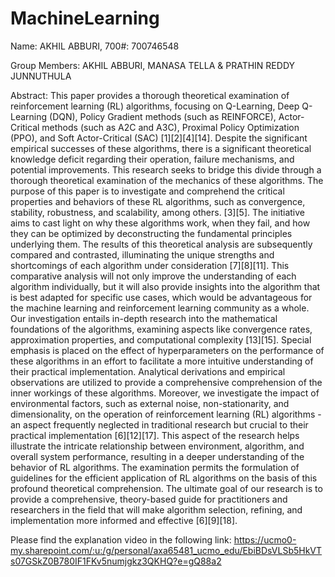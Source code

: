 # MachineLearning

Name: AKHIL ABBURI, 700#: 700746548

Group Members: AKHIL ABBURI, MANASA TELLA & PRATHIN REDDY JUNNUTHULA

Abstract: This paper provides a thorough theoretical examination of reinforcement learning (RL) algorithms, focusing on Q-Learning, Deep Q-Learning (DQN), Policy Gradient methods (such as REINFORCE), Actor-Critical methods (such as A2C and A3C), Proximal Policy Optimization (PPO), and Soft Actor-Critical (SAC) [1][2][4][14]. Despite the significant empirical successes of these algorithms, there is a significant theoretical knowledge deficit regarding their operation, failure mechanisms, and potential improvements. This research seeks to bridge this divide through a thorough theoretical examination of the mechanics of these algorithms.
The purpose of this paper is to investigate and comprehend the critical properties and behaviors of these RL algorithms, such as convergence, stability, robustness, and scalability, among others. [3][5]. The initiative aims to cast light on why these algorithms work, when they fail, and how they can be optimized by deconstructing the fundamental principles underlying them.
The results of this theoretical analysis are subsequently compared and contrasted, illuminating the unique strengths and shortcomings of each algorithm under consideration [7][8][11]. This comparative analysis will not only improve the understanding of each algorithm individually, but it will also provide insights into the algorithm that is best adapted for specific use cases, which would be advantageous for the machine learning and reinforcement learning community as a whole. 
Our investigation entails in-depth research into the mathematical foundations of the algorithms, examining aspects like convergence rates, approximation properties, and computational complexity [13][15]. Special emphasis is placed on the effect of hyperparameters on the performance of these algorithms in an effort to facilitate a more intuitive understanding of their practical implementation. Analytical derivations and empirical observations are utilized to provide a comprehensive comprehension of the inner workings of these algorithms.
Moreover, we investigate the impact of environmental factors, such as external noise, non-stationarity, and dimensionality, on the operation of reinforcement learning (RL) algorithms - an aspect frequently neglected in traditional research but crucial to their practical implementation [6][12][17]. This aspect of the research helps illustrate the intricate relationship between environment, algorithm, and overall system performance, resulting in a deeper understanding of the behavior of RL algorithms. 
The examination permits the formulation of guidelines for the efficient application of RL algorithms on the basis of this profound theoretical comprehension. The ultimate goal of our research is to provide a comprehensive, theory-based guide for practitioners and researchers in the field that will make algorithm selection, refining, and implementation more informed and effective [6][9][18].


Please find the explanation video in the following link: 
https://ucmo0-my.sharepoint.com/:u:/g/personal/axa65481_ucmo_edu/EbiBDsVLSb5HkVTs07GSkZ0B780IF1FKv5numjgkz3QKHQ?e=gQ88a2
